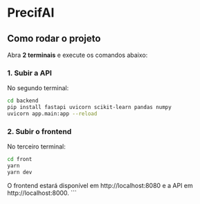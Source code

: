 # PrecifAI

## Como rodar o projeto

Abra **2 terminais** e execute os comandos abaixo:

### 1. Subir a API

No segundo terminal:

```sh
cd backend
pip install fastapi uvicorn scikit-learn pandas numpy
uvicorn app.main:app --reload
```

### 2. Subir o frontend

No terceiro terminal:

```sh
cd front
yarn
yarn dev
```

O frontend estará disponível em http://localhost:8080 e a API em http://localhost:8000. ```
